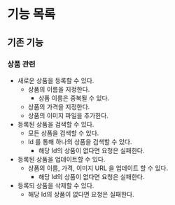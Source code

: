 # 기능 목록

## 기존 기능

### 상품 관련
- 새로운 상품을 등록할 수 있다.
  - 상품의 이름을 지정한다.
    - 상품 이름은 중복될 수 있다.
  - 상품의 가격을 지정한다.
  - 상품의 이미지 파일을 추가한다.
- 등록된 상품을 검색할 수 있다.
  - 모든 상품을 검색할 수 있다.
  - Id 를 통해 하나의 상품을 검색할 수 있다.
    - 해당 Id의 상품이 없다면 요청은 실패한다.
- 등록된 상품을 업데이트할 수 있다.
  - 상품의 이름, 가격, 이미지 URL 을 업데이트 할 수 있다.
    - 해당 Id의 상품이 없다면 요청은 실패한다.
- 등록되 상품을 삭제할 수 있다.
  - 해당 Id의 상품이 없다면 요청은 실패한다.
